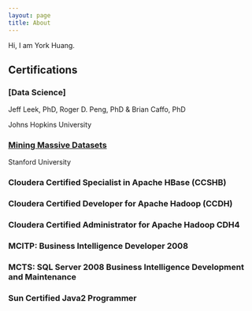 ```yaml
---
layout: page
title: About
---
```


Hi, I am York Huang.



## Certifications

### [Data Science]

Jeff Leek, PhD, Roger D. Peng, PhD & Brian Caffo, PhD

Johns Hopkins University

### [Mining Massive Datasets]( https://www.coursera.org/course/mmds)

Stanford University

### Cloudera Certified Specialist in Apache HBase (CCSHB)

### Cloudera Certified Developer for Apache Hadoop (CCDH)

### Cloudera Certified Administrator for Apache Hadoop CDH4

### MCITP: Business Intelligence Developer 2008

### MCTS: SQL Server 2008 Business Intelligence Development and Maintenance

### Sun Certified Java2 Programmer

